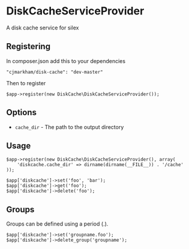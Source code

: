 DiskCacheServiceProvider
=======================

A disk cache service for silex

Registering
-----------

In composer.json add this to your dependencies

	"cjmarkham/disk-cache": "dev-master"

Then to register

	$app->register(new DiskCache\DiskCacheServiceProvider());

Options
-------

* ```cache_dir``` - The path to the output directory

Usage
-----

	$app->register(new DiskCache\DiskCacheServiceProvider(), array(
	    'diskcache.cache_dir' => dirname(dirname(__FILE__)) . '/cache'
	));

	$app['diskcache']->set('foo', 'bar');
	$app['diskcache']->get('foo');
	$app['diskcache']->delete('foo');

Groups
------

Groups can be defined using a period (.).

	$app['diskcache']->set('groupname.foo');
	$app['diskcache']->delete_group('groupname');
